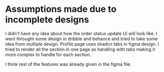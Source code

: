 # Assumptions made due to incomplete designs
I didn't have any idea about how the order status update UI will look like. I went throught some design in dribble and behance and tried to take some idea from multiple design.
Profile page uses shadcn tabs in figma design. I tried to render all the section in one page as handling with tabs making it more complex to handle for each section.

I think rest of the features was already given in the figma file.